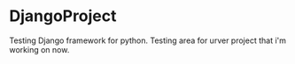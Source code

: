 # DjangoProject
Testing Django framework for python. Testing area for urver project that i'm working on now.
